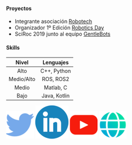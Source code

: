 #### Proyectos
* Integrante asociación [Robotech](https://github.com/RoboTech-URJC)
* Organizador 1º Edición [Robotics Day](https://www.urjc.es/todas-las-noticias-de-actualidad/6686-robotics-day-un-dia-para-celebrar-el-presente-pasado-y-futuro-de-la-robotica)
* SciRoc 2019 junto al equipo [GentleBots](https://gsyc.urjc.es/~dvargas/gentlebots/)

#### Skills
 **Nivel** | **Lenguajes** 
:--------:|:--------:
Alto | C++, Python
Medio/Alto | ROS, ROS2
Medio | Matlab, C
Bajo | Java, Kotlin

[![Watch the video](https://github.com/Juancams/RandomThings/blob/main/media/rrss/twitter.png)](https://twitter.com/Juancams98)
[![Watch the video](https://github.com/Juancams/RandomThings/blob/main/media/rrss/linkdn.png)](https://www.linkedin.com/in/juancams/)
[![Watch the video](https://github.com/Juancams/RandomThings/blob/main/media/rrss/youtube.png)](https://www.youtube.com/channel/UCHaEDC482IjA6KO6RxA7qhg/featured)
[![Watch the video](https://github.com/Juancams/RandomThings/blob/main/media/rrss/web.png)](https://juancams.github.io)
